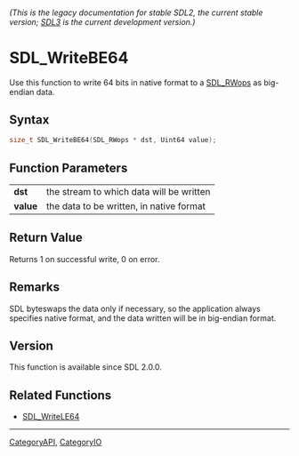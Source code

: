 ###### (This is the legacy documentation for stable SDL2, the current stable version; [SDL3](https://wiki.libsdl.org/SDL3/) is the current development version.)
# SDL_WriteBE64

Use this function to write 64 bits in native format to a [SDL_RWops](SDL_RWops) as big-endian data.

## Syntax

```c
size_t SDL_WriteBE64(SDL_RWops * dst, Uint64 value);

```

## Function Parameters

|               |                                          |
| ------------- | ---------------------------------------- |
| **dst**       | the stream to which data will be written |
| **value**     | the data to be written, in native format |

## Return Value

Returns 1 on successful write, 0 on error.

## Remarks

SDL byteswaps the data only if necessary, so the application always
specifies native format, and the data written will be in big-endian format.

## Version

This function is available since SDL 2.0.0.

## Related Functions

* [SDL_WriteLE64](SDL_WriteLE64)

----
[CategoryAPI](CategoryAPI), [CategoryIO](CategoryIO)

